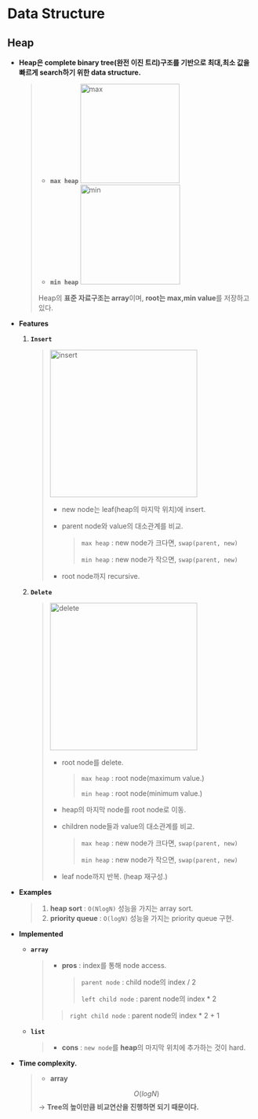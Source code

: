 # Data Structure

## Heap

- **Heap은 complete binary tree(완전 이진 트리)구조를 기반으로 최대,최소 값을 빠르게 search하기 위한 data structure.**
  
  > * **`max heap`**
  >   <img width="202" alt="max" src="https://user-images.githubusercontent.com/23169707/73246166-43e18b80-41f1-11ea-9678-67844f685dc7.png">
  > * **`min heap`**
  >   <img width="203" alt="min" src="https://user-images.githubusercontent.com/23169707/73246172-480da900-41f1-11ea-8b91-cac4ace9035d.png">
  >
  > Heap의 **표준 자료구조는 array**이며, **root는 max,min value**를 저장하고 있다.
  
- **Features**

  1. **`Insert`**
  
     > <img width="300" alt="insert" src="https://user-images.githubusercontent.com/23169707/73247667-c1f36180-41f4-11ea-9519-e5fa33eade0b.png">
     >
     > - new node는 leaf(heap의 마지막 위치)에 insert.
     >
     > - parent node와 value의 대소관계를 비교.
     >
     >   > `max heap` : new node가 크다면, `swap(parent, new)`
     >   >
     >   > `min heap` : new node가 작으면, `swap(parent, new)`
     >
     > - root node까지 recursive.
  
  2. **`Delete`**
  
     > <img width="300" alt="delete" src="https://user-images.githubusercontent.com/23169707/73248118-b3597a00-41f5-11ea-9fac-90b0c3d7a85c.png">
     >
     > * root node를 delete.
     >
     >   > `max heap` : root node(maximum value.)
     >   >
     >   > `min heap` : root node(minimum value.)
     >
     > * heap의 마지막 node를 root node로 이동.
     >
     > * children node들과 value의 대소관계를 비교.
     >
     >   > `max heap` : new node가 크다면, `swap(parent, new)`
     >   >
     >   > `min heap` : new node가 작으면, `swap(parent, new)`
     >
     > * leaf node까지 반복. (heap 재구성.)
  
- **Examples**

  > 1. **heap sort** : `O(NlogN)` 성능을 가지는 array sort.
  > 2. **priority queue** : `O(logN)` 성능을 가지는 priority queue 구현.


- **Implemented**

  * **`array`**

    > * **pros** : index를 통해 node access.
    >
    >   > `parent node` : child node의 index / 2
    >   >
    >   > `left child node` : parent node의 index * 2
    >  >
    >   >  `right child node` : parent node의 index * 2 + 1
    
  * **`list`**
  
    > * **cons** : `new node`를 **heap**의 마지막 위치에 추가하는 것이 hard.


- **Time complexity.**

  > * **array** 
  >
  > $$
  > O(log N)
  > $$
  > → **Tree의 높이만큼 비교연산을 진행하면 되기 때문이다.**
  >

